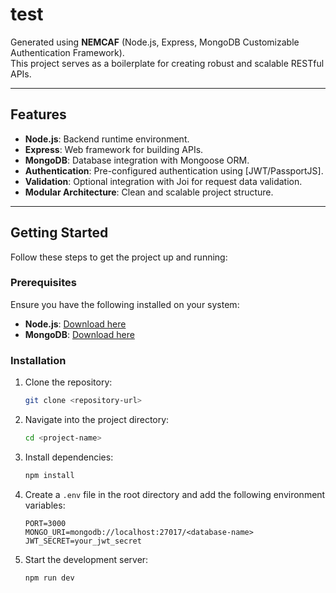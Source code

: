 # test

Generated using **NEMCAF** (Node.js, Express, MongoDB Customizable Authentication Framework).  
This project serves as a boilerplate for creating robust and scalable RESTful APIs.

---

## Features

- **Node.js**: Backend runtime environment.
- **Express**: Web framework for building APIs.
- **MongoDB**: Database integration with Mongoose ORM.
- **Authentication**: Pre-configured authentication using [JWT/PassportJS].
- **Validation**: Optional integration with Joi for request data validation.
- **Modular Architecture**: Clean and scalable project structure.

---

## Getting Started

Follow these steps to get the project up and running:

### Prerequisites

Ensure you have the following installed on your system:

- **Node.js**: [Download here](https://nodejs.org)
- **MongoDB**: [Download here](https://www.mongodb.com/try/download/community)

### Installation

1. Clone the repository:

   ```bash
   git clone <repository-url>
   ```

2. Navigate into the project directory:

   ```bash
   cd <project-name>
   ```

3. Install dependencies:

   ```bash
   npm install
   ```

4. Create a `.env` file in the root directory and add the following environment variables:

   ```env
   PORT=3000
   MONGO_URI=mongodb://localhost:27017/<database-name>
   JWT_SECRET=your_jwt_secret
   ```

5. Start the development server:
   ```bash
   npm run dev
   ```
